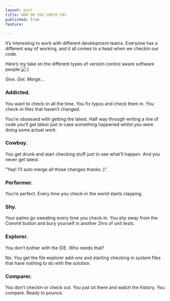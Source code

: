 ```yaml
---
layout: post
title: HOW DO YOU CHECK-IN?
published: True
feature: 

---
```


It’s interesting to work with different development teams. Everyone has a different way of working, and it all comes to a head when we checkin our code.

Here’s my take on the different types of version control aware software people ![:)](http://www.kahneraja.com/wp-includes/images/smilies/simple-smile.png)

_Give. Get. Merge…_

### Addicted.

You want to check-in all the time. You fix typos and check them in. You check-in files that haven’t changed.

You’re obsessed with getting the latest. Half way through writing a line of code you’ll get latest just in case something happened whilst you were doing some actual work.

### Cowboy.

You get drunk and start checking stuff just to see what’ll happen. And you never get latest.

“Yep! I’ll auto merge all those changes thanks :)”.

### Performer.

You’re perfect. Every time you check-in the world starts clapping.

### Shy.

Your palms go sweating every time you check-in. You shy away from the Commit button and bury yourself in another 2hrs of unit tests.

### Explorer.

You don’t bother with the IDE. Who needs that?

No. You get the file explorer add-ons and starting checking in system files that have nothing to do with the solution.

### Comparer.

You don’t checkin or check out. You just sit there and watch the history. You compare. Ready to pounce.